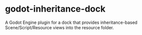 # godot-inheritance-dock
A Godot Engine plugin for a dock that provides inheritance-based Scene/Script/Resource views into the resource folder.
